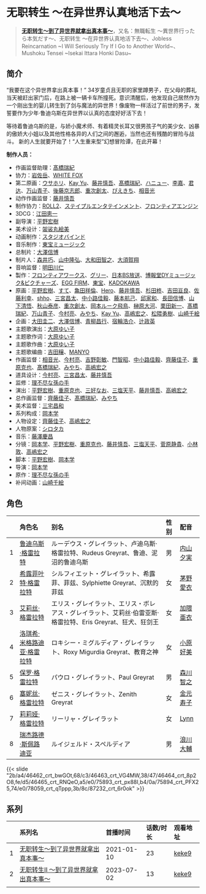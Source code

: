 # 无职转生 ～在异世界认真地活下去～


> <u>**[无职转生～到了异世界就拿出真本事～](https://bgm.tv/subject/277554)**</u>，又名：無職転生 ～異世界行ったら本気だす～、无职转生 ～在异世界认真地活下去～、Jobless Reincarnation ~I Will Seriously Try If I Go to Another World~、Mushoku Tensei ~Isekai Ittara Honki Dasu~

## 简介

“我要在这个异世界拿出真本事！”
34岁童贞且无职的家里蹲男子，在父母的葬礼当天被赶出家门后，在路上被一辆卡车所撞死。意识清醒后，他发现自己居然作为一个刚出生的婴儿转生到了剑与魔法的异世界！像废物一样活过了前世的男子，发誓要作为少年·鲁迪乌斯在异世界以认真的态度好好活下去！

等待着鲁迪乌斯的是，与娇小魔术师、有着精灵长耳又很男孩子气的美少女、凶暴的傲娇大小姐以及其他性格各异的人们之间的邂逅，当然也还有残酷的冒险与战斗。
新的人生就要开始了！“人生重来型”幻想冒险谭，在此开幕！

**制作人员：**
- 作画监督助理：[髙橋瑞紀](https://bgm.tv/person/27320)
- 协力：[岩佐岳](https://bgm.tv/person/49157)、[WHITE FOX](https://bgm.tv/person/7512)
- 第二原画：[ウサホリ](https://bgm.tv/person/60360)、[Kay Yu](https://bgm.tv/person/48687)、[藤井慎吾](https://bgm.tv/person/12489)、[髙橋瑞紀](https://bgm.tv/person/27320)、[ハニュー](https://bgm.tv/person/40757)、[李嘉](https://bgm.tv/person/51302)、[君达](https://bgm.tv/person/54055)、[万山青子](https://bgm.tv/person/52024)、[後藤京志郎](https://bgm.tv/person/50568)、[重次創太](https://bgm.tv/person/43302)、[ぴえきち](https://bgm.tv/person/58306)、[相音光](https://bgm.tv/person/42270)
- 动作作画监督：[藤井慎吾](https://bgm.tv/person/12489)
- 制作协力：[ROLL2](https://bgm.tv/person/44479)、[ステイプルエンタテインメント](https://bgm.tv/person/43578)、[フロンティアエンジン](https://bgm.tv/person/33639)
- 3DCG：[江田恵一](https://bgm.tv/person/3082)
- 副导演：[平野宏樹](https://bgm.tv/person/29724)
- 美术设计：[袈裟丸絵美](https://bgm.tv/person/14825)
- 动画制作：[スタジオバインド](https://bgm.tv/person/35684)
- 音乐制作：[東宝ミュージック](https://bgm.tv/person/412)
- 总制片：[大澤信博](https://bgm.tv/person/3548)
- 制片人：[森井巧](https://bgm.tv/person/48445)、[山中隆弘](https://bgm.tv/person/41607)、[大和田智之](https://bgm.tv/person/42868)、[大須賀翔](https://bgm.tv/person/37315)
- 音响监督：[明田川仁](https://bgm.tv/person/477)
- 製作：[フロンティアワークス](https://bgm.tv/person/1495)、[グリー](https://bgm.tv/person/7850)、[日本BS放送](https://bgm.tv/person/28584)、[博報堂DYミュージック&amp;ピクチャーズ](https://bgm.tv/person/3278)、[EGG FIRM](https://bgm.tv/person/24551)、[東宝](https://bgm.tv/person/985)、[KADOKAWA](https://bgm.tv/person/19306)
- 原画：[平野宏樹](https://bgm.tv/person/29724)、[すて](https://bgm.tv/person/42455)、[亀田祥倫](https://bgm.tv/person/8611)、[Hero](https://bgm.tv/person/37047)、[藤井慎吾](https://bgm.tv/person/12489)、[杉田柊](https://bgm.tv/person/27816)、[吉田亘良](https://bgm.tv/person/12230)、[佐藤利幸](https://bgm.tv/person/3205)、[shho](https://bgm.tv/person/47159)、[三宮昌太](https://bgm.tv/person/11346)、[中小路佳毅](https://bgm.tv/person/27097)、[藤本航己](https://bgm.tv/person/36471)、[邱家和](https://bgm.tv/person/41086)、[長田信博](https://bgm.tv/person/41812)、[山下清悟](https://bgm.tv/person/12148)、[秋山泰彦](https://bgm.tv/person/22962)、[重次創太](https://bgm.tv/person/43302)、[岡本ルーク飛鳥](https://bgm.tv/person/50728)、[榊原大河](https://bgm.tv/person/42749)、[栗田新一](https://bgm.tv/person/12411)、[髙橋瑞紀](https://bgm.tv/person/27320)、[万山青子](https://bgm.tv/person/52024)、[今村亮](https://bgm.tv/person/12587)、[みやち](https://bgm.tv/person/33701)、[Kay Yu](https://bgm.tv/person/48687)、[高嶋宏之](https://bgm.tv/person/33697)、[松隈勇樹](https://bgm.tv/person/50011)、[山崎千絵](https://bgm.tv/person/63543)
- 企画：[大田圭二](https://bgm.tv/person/40126)、[大澤信博](https://bgm.tv/person/3548)、[青柳昌行](https://bgm.tv/person/40959)、[宿輪浩介](https://bgm.tv/person/42825)、[辻政英](https://bgm.tv/person/43303)
- 主题歌演出：[大原ゆい子](https://bgm.tv/person/27275)
- 主题歌作词：[大原ゆい子](https://bgm.tv/person/27275)
- 主题歌作曲：[大原ゆい子](https://bgm.tv/person/27275)
- 主题歌编曲：[吉田穣](https://bgm.tv/person/18672)、[MANYO](https://bgm.tv/person/5910)
- 作画监督：[相音光](https://bgm.tv/person/42270)、[今村亮](https://bgm.tv/person/12587)、[吉野彰敏](https://bgm.tv/person/42272)、[門智昭](https://bgm.tv/person/3034)、[中小路佳毅](https://bgm.tv/person/27097)、[齊藤佳子](https://bgm.tv/person/21197)、[重原克也](https://bgm.tv/person/19376)、[髙橋瑞紀](https://bgm.tv/person/27320)、[みやち](https://bgm.tv/person/33701)、[高嶋宏之](https://bgm.tv/person/33697)
- 道具设计：[今村亮](https://bgm.tv/person/12587)、[三宮昌太](https://bgm.tv/person/11346)、[藤井慎吾](https://bgm.tv/person/12489)
- 监修：[理不尽な孫の手](https://bgm.tv/person/34327)
- 演出：[平野宏樹](https://bgm.tv/person/29724)、[重原克也](https://bgm.tv/person/19376)、[三好なお](https://bgm.tv/person/42263)、[三塩天平](https://bgm.tv/person/29830)、[藤井慎吾](https://bgm.tv/person/12489)、[高嶋宏之](https://bgm.tv/person/33697)
- 总作画监督：[齊藤佳子](https://bgm.tv/person/21197)、[髙橋瑞紀](https://bgm.tv/person/27320)、[みやち](https://bgm.tv/person/33701)
- 美术监督：[三宅昌和](https://bgm.tv/person/12725)
- 系列构成：[岡本学](https://bgm.tv/person/16005)
- 人物设定：[齊藤佳子](https://bgm.tv/person/21197)、[高嶋宏之](https://bgm.tv/person/33697)
- 人物原案：[シロタカ](https://bgm.tv/person/25333)
- 音乐：[藤澤慶昌](https://bgm.tv/person/9962)
- 分镜：[岡本学](https://bgm.tv/person/16005)、[平野宏樹](https://bgm.tv/person/29724)、[重原克也](https://bgm.tv/person/19376)、[藤井慎吾](https://bgm.tv/person/12489)、[三塩天平](https://bgm.tv/person/29830)、[菅原静貴](https://bgm.tv/person/12816)、[小林敦](https://bgm.tv/person/19108)、[高嶋宏之](https://bgm.tv/person/33697)
- 脚本：[平野宏樹](https://bgm.tv/person/29724)、[岡本学](https://bgm.tv/person/16005)
- 导演：[岡本学](https://bgm.tv/person/16005)
- 原作：[理不尽な孫の手](https://bgm.tv/person/34327)
- 补间动画：[山崎千絵](https://bgm.tv/person/63543)

## 角色

|     |   角色名   |   别名  | 性别 |  配音  |
|:--- |:------  |:----      |:---  |:--   |
| 1 | [鲁迪乌斯·格雷拉特](https://bgm.tv/character/46462) | ルーデウス・グレイラット、卢迪乌斯·格雷拉特、Rudeus Greyrat、鲁迪、泥沼的鲁迪乌斯 | 男 | [内山夕実](https://bgm.tv/person/6560) |
| 2 | [希露菲叶特·格雷拉特](https://bgm.tv/character/46463) | シルフィエット・グレイラット、希露菲、菲兹、Sylphiette Greyrat、沉默的菲兹 | 女 | [茅野愛衣](https://bgm.tv/person/5847) |
| 3 | [艾莉丝·格雷拉特](https://bgm.tv/character/46464) | エリス・グレイラット、エリス・ボレアス・グレイラット、艾莉丝·伯雷亚斯·格雷拉特、Eris Greyrat、狂犬、狂剑王 | 女 | [加隈亜衣](https://bgm.tv/person/10806) |
| 4 | [洛琪希·米格路迪亚·格雷拉特](https://bgm.tv/character/46465) | ロキシー・ミグルディア・グレイラット、Roxy Migurdia Greyrat、教育之神 | 女 | [小原好美](https://bgm.tv/person/27194) |
| 5 | [保罗·格雷拉特](https://bgm.tv/character/75893) | パウロ・グレイラット、Paul Greyrat | 男 | [森川智之](https://bgm.tv/person/3822) |
| 6 | [塞妮丝·格雷拉特](https://bgm.tv/character/75894) | ゼニス・グレイラット、Zenith Greyrat | 女 | [金元寿子](https://bgm.tv/person/5941) |
| 7 | [莉莉娅·格雷拉特](https://bgm.tv/character/78059) | リーリャ・グレイラット | 女 | [Lynn](https://bgm.tv/person/15497) |
| 8 | [瑞杰路德·斯佩路迪亚](https://bgm.tv/character/87232) | ルイジェルド・スペルディア | 男 | [浪川大輔](https://bgm.tv/person/4254) |

{{< slide "2b/a4/46462_crt_bwGOt,68/c3/46463_crt_VG4MW,38/47/46464_crt_8p2O8,fe/d5/46465_crt_RNQeO,a5/e0/75893_crt_px88I,b4/0a/75894_crt_PFX25,74/e0/78059_crt_qTppp,3b/8c/87232_crt_6r0ok" >}}

## 系列

|     | 系列名                 | 首播时间       | 话数/时长 | 观看地址                                                     |
| :-- | :------------------ | :--------- | :---- | :------------------------------------------------------- |
| 1   |[无职转生～到了异世界就拿出真本事～](https://bgm.tv/subject/277554)| 2021-01-10 | 23    | [keke9](https://www.keke9.app/play/28275-4-248428.html)  |
| 2   |[无职转生Ⅱ ～到了异世界就拿出真本事～](https://bgm.tv/subject/373247)| 2023-07-02 | 13    | [keke9](https://www.keke9.app/play/173876-4-474588.html) |
|     |                     |            |       |                                                          |


